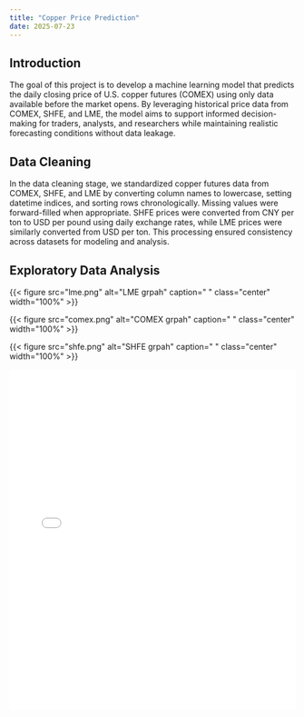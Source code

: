 ```yaml
---
title: "Copper Price Prediction"
date: 2025-07-23
---
```


## Introduction
The goal of this project is to develop a machine learning model that predicts the daily closing price of U.S. copper futures (COMEX) using only data available before the market opens. By leveraging historical price data from COMEX, SHFE, and LME, the model aims to support informed decision-making for traders, analysts, and researchers while maintaining realistic forecasting conditions without data leakage.

## Data Cleaning
In the data cleaning stage, we standardized copper futures data from COMEX, SHFE, and LME by converting column names to lowercase, setting datetime indices, and sorting rows chronologically. Missing values were forward-filled when appropriate. SHFE prices were converted from CNY per ton to USD per pound using daily exchange rates, while LME prices were similarly converted from USD per ton. This processing ensured consistency across datasets for modeling and analysis.

## Exploratory Data Analysis

{{< figure src="lme.png" alt="LME grpah" caption=" " class="center" width="100%" >}}

{{< figure src="comex.png" alt="COMEX grpah" caption=" " class="center" width="100%" >}}

{{< figure src="shfe.png" alt="SHFE grpah" caption=" " class="center" width="100%" >}}


<iframe src="index.html" width="100%" height="600" style="border:none;"></iframe>
